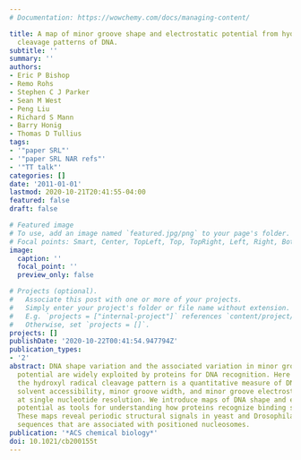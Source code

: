 ```yaml
---
# Documentation: https://wowchemy.com/docs/managing-content/

title: A map of minor groove shape and electrostatic potential from hydroxyl radical
  cleavage patterns of DNA.
subtitle: ''
summary: ''
authors:
- Eric P Bishop
- Remo Rohs
- Stephen C J Parker
- Sean M West
- Peng Liu
- Richard S Mann
- Barry Honig
- Thomas D Tullius
tags:
- '"paper SRL"'
- '"paper SRL NAR refs"'
- '"TT talk"'
categories: []
date: '2011-01-01'
lastmod: 2020-10-21T20:41:55-04:00
featured: false
draft: false

# Featured image
# To use, add an image named `featured.jpg/png` to your page's folder.
# Focal points: Smart, Center, TopLeft, Top, TopRight, Left, Right, BottomLeft, Bottom, BottomRight.
image:
  caption: ''
  focal_point: ''
  preview_only: false

# Projects (optional).
#   Associate this post with one or more of your projects.
#   Simply enter your project's folder or file name without extension.
#   E.g. `projects = ["internal-project"]` references `content/project/deep-learning/index.md`.
#   Otherwise, set `projects = []`.
projects: []
publishDate: '2020-10-22T00:41:54.947794Z'
publication_types:
- '2'
abstract: DNA shape variation and the associated variation in minor groove electrostatic
  potential are widely exploited by proteins for DNA recognition. Here we show that
  the hydroxyl radical cleavage pattern is a quantitative measure of DNA backbone
  solvent accessibility, minor groove width, and minor groove electrostatic potential,
  at single nucleotide resolution. We introduce maps of DNA shape and electrostatic
  potential as tools for understanding how proteins recognize binding sites in a genome.
  These maps reveal periodic structural signals in yeast and Drosophila genomic DNA
  sequences that are associated with positioned nucleosomes.
publication: '*ACS chemical biology*'
doi: 10.1021/cb200155t
---
```

